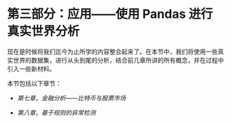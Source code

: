# 第三部分：应用——使用 Pandas 进行真实世界分析

现在是时候将我们迄今为止所学的内容整合起来了。在本节中，我们将使用一些真实世界的数据集，进行从头到尾的分析，结合前几章所讲的所有概念，并在过程中引入一些新材料。

本节包括以下章节：

+   *第七章*，*金融分析——比特币与股票市场*

+   *第八章*，*基于规则的异常检测*

